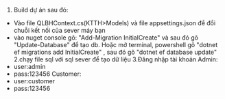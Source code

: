 ﻿1. Build dự án sau đó:
- Vào file QLBHContext.cs(KTTH>Models) và file appsettings.json để đổi chuỗi kết nối của sever máy bạn
- vào nuget console gõ: "Add-Migration InitialCreate" và sau đó gõ "Update-Database"
để tạo db. Hoặc mở terminal, powershell gõ "dotnet ef migrations add InitialCreate" , sau đó gõ "dotnet ef database update"
2.chạy file sql với sql sever để tạo dữ liệu
3.Đăng nhập tài khoản 
Admin:
- user:admin
- pass:123456
Customer:
- user:customer
- pass:123456

